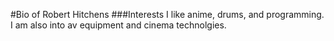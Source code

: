 #Bio of Robert Hitchens
###Interests
I like anime, drums, and programming.
I am also into av equipment and cinema technolgies.

